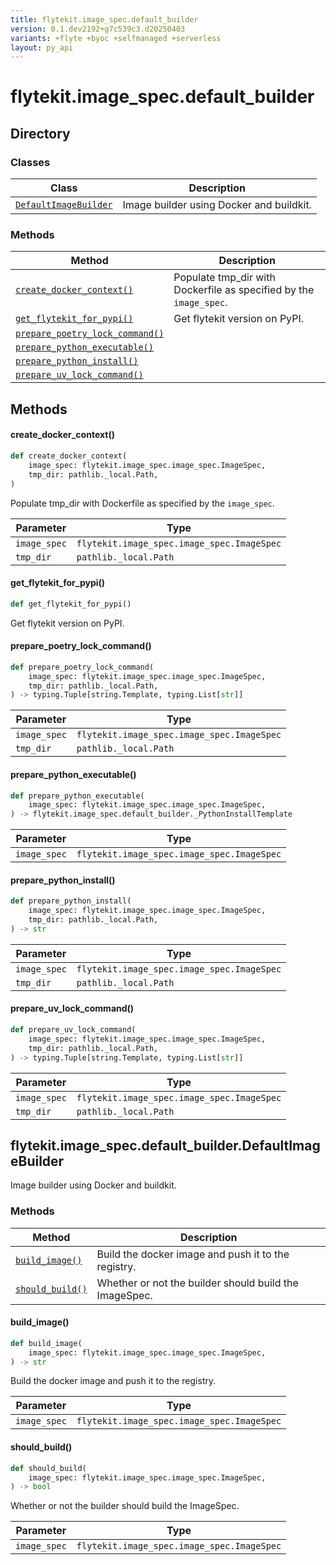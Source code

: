 ```yaml
---
title: flytekit.image_spec.default_builder
version: 0.1.dev2192+g7c539c3.d20250403
variants: +flyte +byoc +selfmanaged +serverless
layout: py_api
---
```


# flytekit.image_spec.default_builder

## Directory

### Classes

| Class | Description |
|-|-|
| [`DefaultImageBuilder`](.././flytekit.image_spec.default_builder#flytekitimage_specdefault_builderdefaultimagebuilder) | Image builder using Docker and buildkit. |

### Methods

| Method | Description |
|-|-|
| [`create_docker_context()`](#create_docker_context) | Populate tmp_dir with Dockerfile as specified by the `image_spec`. |
| [`get_flytekit_for_pypi()`](#get_flytekit_for_pypi) | Get flytekit version on PyPI. |
| [`prepare_poetry_lock_command()`](#prepare_poetry_lock_command) |  |
| [`prepare_python_executable()`](#prepare_python_executable) |  |
| [`prepare_python_install()`](#prepare_python_install) |  |
| [`prepare_uv_lock_command()`](#prepare_uv_lock_command) |  |


## Methods

#### create_docker_context()

```python
def create_docker_context(
    image_spec: flytekit.image_spec.image_spec.ImageSpec,
    tmp_dir: pathlib._local.Path,
)
```
Populate tmp_dir with Dockerfile as specified by the `image_spec`.


| Parameter | Type |
|-|-|
| `image_spec` | `flytekit.image_spec.image_spec.ImageSpec` |
| `tmp_dir` | `pathlib._local.Path` |

#### get_flytekit_for_pypi()

```python
def get_flytekit_for_pypi()
```
Get flytekit version on PyPI.


#### prepare_poetry_lock_command()

```python
def prepare_poetry_lock_command(
    image_spec: flytekit.image_spec.image_spec.ImageSpec,
    tmp_dir: pathlib._local.Path,
) -> typing.Tuple[string.Template, typing.List[str]]
```
| Parameter | Type |
|-|-|
| `image_spec` | `flytekit.image_spec.image_spec.ImageSpec` |
| `tmp_dir` | `pathlib._local.Path` |

#### prepare_python_executable()

```python
def prepare_python_executable(
    image_spec: flytekit.image_spec.image_spec.ImageSpec,
) -> flytekit.image_spec.default_builder._PythonInstallTemplate
```
| Parameter | Type |
|-|-|
| `image_spec` | `flytekit.image_spec.image_spec.ImageSpec` |

#### prepare_python_install()

```python
def prepare_python_install(
    image_spec: flytekit.image_spec.image_spec.ImageSpec,
    tmp_dir: pathlib._local.Path,
) -> str
```
| Parameter | Type |
|-|-|
| `image_spec` | `flytekit.image_spec.image_spec.ImageSpec` |
| `tmp_dir` | `pathlib._local.Path` |

#### prepare_uv_lock_command()

```python
def prepare_uv_lock_command(
    image_spec: flytekit.image_spec.image_spec.ImageSpec,
    tmp_dir: pathlib._local.Path,
) -> typing.Tuple[string.Template, typing.List[str]]
```
| Parameter | Type |
|-|-|
| `image_spec` | `flytekit.image_spec.image_spec.ImageSpec` |
| `tmp_dir` | `pathlib._local.Path` |

## flytekit.image_spec.default_builder.DefaultImageBuilder

Image builder using Docker and buildkit.


### Methods

| Method | Description |
|-|-|
| [`build_image()`](#build_image) | Build the docker image and push it to the registry. |
| [`should_build()`](#should_build) | Whether or not the builder should build the ImageSpec. |


#### build_image()

```python
def build_image(
    image_spec: flytekit.image_spec.image_spec.ImageSpec,
) -> str
```
Build the docker image and push it to the registry.



| Parameter | Type |
|-|-|
| `image_spec` | `flytekit.image_spec.image_spec.ImageSpec` |

#### should_build()

```python
def should_build(
    image_spec: flytekit.image_spec.image_spec.ImageSpec,
) -> bool
```
Whether or not the builder should build the ImageSpec.



| Parameter | Type |
|-|-|
| `image_spec` | `flytekit.image_spec.image_spec.ImageSpec` |

